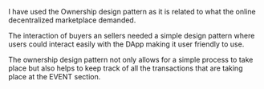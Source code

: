 I have used the Ownership design pattern as it is related to what the online decentralized marketplace demanded.

The interaction of buyers an sellers needed a simple design pattern where users could interact easily with the DApp making it user friendly to use.

The ownership design pattern not only allows for a simple process to take place but also helps to keep track of all the transactions that are taking place at the EVENT section.
